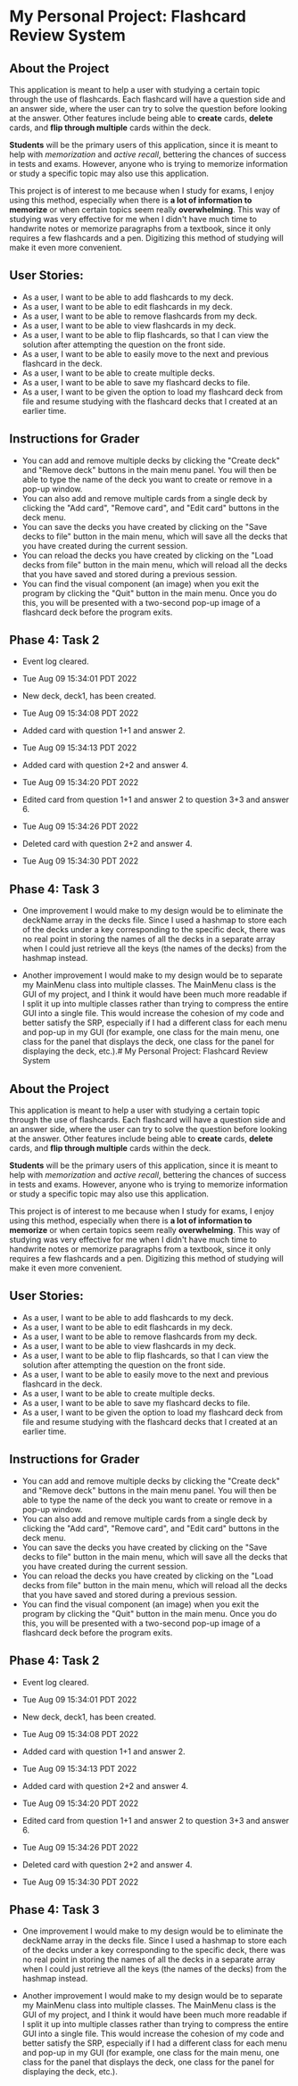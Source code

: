 # My Personal Project: Flashcard Review System

## About the Project
This application is meant to help a user with studying a certain topic through the use of flashcards.
Each flashcard will have a question side and an answer side, where the user can try to solve the
question before looking at the answer. Other features include being able to **create** cards, **delete** cards,
and **flip through multiple** cards within the deck.

**Students** will be the primary users of this application, since it is meant to help with *memorization* and 
*active recall*, bettering the chances of success in tests and exams. However, anyone who is trying to memorize 
information or study a specific topic may also use this application.

This project is of interest to me because when I study for exams, I enjoy using this method, especially 
when there is **a lot of information to memorize** or when certain topics seem really **overwhelming**. This way of 
studying was very effective for me when I didn't have much time to handwrite notes or memorize paragraphs from
a textbook, since it only requires a few flashcards and a pen. Digitizing this method of studying will make 
it even more convenient.

## User Stories:

- As a user, I want to be able to add flashcards to my deck.
- As a user, I want to be able to edit flashcards in my deck.
- As a user, I want to be able to remove flashcards from my deck.
- As a user, I want to be able to view flashcards in my deck.
- As a user, I want to be able to flip flashcards, so that I can view the solution after attempting the question on 
the front side.
- As a user, I want to be able to easily move to the next and previous flashcard in the deck.
- As a user, I want to be able to create multiple decks.
- As a user, I want to be able to save my flashcard decks to file.
- As a user, I want to be given the option to load my flashcard deck from file and resume studying with the flashcard
decks that I created at an earlier time.

## Instructions for Grader

- You can add and remove multiple decks by clicking the "Create deck" and "Remove deck" buttons in the main menu panel. 
You will then be able to type the name of the deck you want to create or remove in a pop-up window.
- You can also add and remove multiple cards from a single deck by clicking the "Add card", "Remove card", and "Edit
card" buttons in the deck menu.
- You can save the decks you have created by clicking on the "Save decks to file" button in the main menu, which will 
save all the decks that you have created during the current session.
- You can reload the decks you have created by clicking on the "Load decks from file" button in the main menu, which 
will reload all the decks that you have saved and stored during a previous session.
- You can find the visual component (an image) when you exit the program by clicking the "Quit" button in the main menu.
Once you do this, you will be presented with a two-second pop-up image of a flashcard deck before the program exits.
 
## Phase 4: Task 2

- Event log cleared.
- Tue Aug 09 15:34:01 PDT 2022


- New deck, deck1, has been created.
- Tue Aug 09 15:34:08 PDT 2022


- Added card with question 1+1 and answer 2.
- Tue Aug 09 15:34:13 PDT 2022


- Added card with question 2+2 and answer 4.
- Tue Aug 09 15:34:20 PDT 2022


- Edited card from question 1+1 and answer 2 to question 3+3 and answer 6.
- Tue Aug 09 15:34:26 PDT 2022


- Deleted card with question 2+2 and answer 4.
- Tue Aug 09 15:34:30 PDT 2022

## Phase 4: Task 3

- One improvement I would make to my design would be to eliminate the deckName array in the decks file. Since I used a
hashmap to store each of the decks under a key corresponding to the specific deck, there was no real point in storing 
the names of all the decks in a separate array when I could just retrieve all the keys (the names of the decks) from the 
hashmap instead.

- Another improvement I would make to my design would be to separate my MainMenu class into multiple classes. The 
MainMenu class is the GUI of my project, and I think it would have been much more readable if I split it up into
multiple classes rather than trying to compress the entire GUI into a single file. This would increase the cohesion of
my code and better satisfy the SRP, especially if I had a different class for each menu and pop-up in my GUI (for
example, one class for the main menu, one class for the panel that displays the deck, one class for the panel for 
displaying the deck, etc.).# My Personal Project: Flashcard Review System

## About the Project
This application is meant to help a user with studying a certain topic through the use of flashcards.
Each flashcard will have a question side and an answer side, where the user can try to solve the
question before looking at the answer. Other features include being able to **create** cards, **delete** cards,
and **flip through multiple** cards within the deck.

**Students** will be the primary users of this application, since it is meant to help with *memorization* and 
*active recall*, bettering the chances of success in tests and exams. However, anyone who is trying to memorize 
information or study a specific topic may also use this application.

This project is of interest to me because when I study for exams, I enjoy using this method, especially 
when there is **a lot of information to memorize** or when certain topics seem really **overwhelming**. This way of 
studying was very effective for me when I didn't have much time to handwrite notes or memorize paragraphs from
a textbook, since it only requires a few flashcards and a pen. Digitizing this method of studying will make 
it even more convenient.

## User Stories:

- As a user, I want to be able to add flashcards to my deck.
- As a user, I want to be able to edit flashcards in my deck.
- As a user, I want to be able to remove flashcards from my deck.
- As a user, I want to be able to view flashcards in my deck.
- As a user, I want to be able to flip flashcards, so that I can view the solution after attempting the question on 
the front side.
- As a user, I want to be able to easily move to the next and previous flashcard in the deck.
- As a user, I want to be able to create multiple decks.
- As a user, I want to be able to save my flashcard decks to file.
- As a user, I want to be given the option to load my flashcard deck from file and resume studying with the flashcard
decks that I created at an earlier time.

## Instructions for Grader

- You can add and remove multiple decks by clicking the "Create deck" and "Remove deck" buttons in the main menu panel. 
You will then be able to type the name of the deck you want to create or remove in a pop-up window.
- You can also add and remove multiple cards from a single deck by clicking the "Add card", "Remove card", and "Edit
card" buttons in the deck menu.
- You can save the decks you have created by clicking on the "Save decks to file" button in the main menu, which will 
save all the decks that you have created during the current session.
- You can reload the decks you have created by clicking on the "Load decks from file" button in the main menu, which 
will reload all the decks that you have saved and stored during a previous session.
- You can find the visual component (an image) when you exit the program by clicking the "Quit" button in the main menu.
Once you do this, you will be presented with a two-second pop-up image of a flashcard deck before the program exits.
 
## Phase 4: Task 2

- Event log cleared.
- Tue Aug 09 15:34:01 PDT 2022


- New deck, deck1, has been created.
- Tue Aug 09 15:34:08 PDT 2022


- Added card with question 1+1 and answer 2.
- Tue Aug 09 15:34:13 PDT 2022


- Added card with question 2+2 and answer 4.
- Tue Aug 09 15:34:20 PDT 2022


- Edited card from question 1+1 and answer 2 to question 3+3 and answer 6.
- Tue Aug 09 15:34:26 PDT 2022


- Deleted card with question 2+2 and answer 4.
- Tue Aug 09 15:34:30 PDT 2022

## Phase 4: Task 3

- One improvement I would make to my design would be to eliminate the deckName array in the decks file. Since I used a
hashmap to store each of the decks under a key corresponding to the specific deck, there was no real point in storing 
the names of all the decks in a separate array when I could just retrieve all the keys (the names of the decks) from the 
hashmap instead.

- Another improvement I would make to my design would be to separate my MainMenu class into multiple classes. The 
MainMenu class is the GUI of my project, and I think it would have been much more readable if I split it up into
multiple classes rather than trying to compress the entire GUI into a single file. This would increase the cohesion of
my code and better satisfy the SRP, especially if I had a different class for each menu and pop-up in my GUI (for
example, one class for the main menu, one class for the panel that displays the deck, one class for the panel for 
displaying the deck, etc.).
